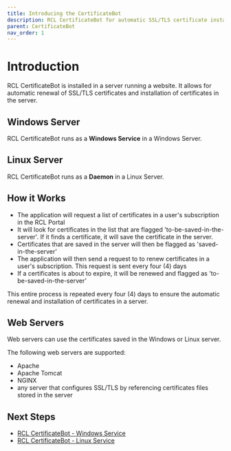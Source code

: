 ```yaml
---
title: Introducing the CertificateBot
description: RCL CertificateBot for automatic SSL/TLS certificate installation and renewal in Windows and Linux servers
parent: CertificateBot
nav_order: 1
---
```


# Introduction

RCL CertificateBot is installed in a server running a website. It allows for automatic renewal of SSL/TLS certificates and installation of certificates in the server.

## Windows Server

RCL CertificateBot runs as a **Windows Service** in a Windows Server.

## Linux Server

RCL CertificateBot runs as a **Daemon** in a Linux Server.

## How it Works

- The application will request a list of certificates in a user's subscription in the RCL Portal
- It will look for certificates in the list that are flagged 'to-be-saved-in-the-server'. If it finds a certificate, it will save the certificate in the server.
- Certificates that are saved in the server will then be flagged as 'saved-in-the-server'
- The application will then send a request to to renew certificates in a user's subscription. This request is sent every four (4) days
- If a certificates is about to expire, it will be renewed and flagged as 'to-be-saved-in-the-server'

This entire process is repeated every four (4) days to ensure the automatic renewal and installation of certificates in a server.

## Web Servers
Web servers can use the certificates saved in the Windows or Linux server.

The following web servers are supported:

- Apache
- Apache Tomcat
- NGINX
- any server that configures SSL/TLS by referencing certificates files stored in the server

## Next Steps

- [RCL CertificateBot - Windows Service](./windows-service)
- [RCL CertificateBot - Linux Service](./linux-daemon)

